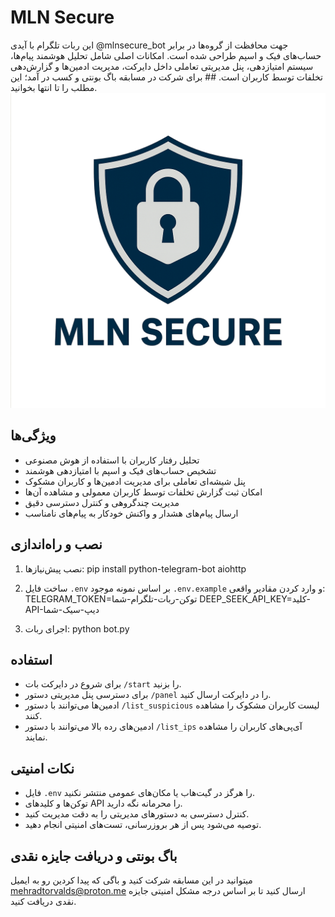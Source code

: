 # MLN Secure

این ربات تلگرام با آیدی @mlnsecure_bot جهت محافظت از گروه‌ها در برابر حساب‌های فیک و اسپم طراحی شده است. امکانات اصلی شامل تحلیل هوشمند پیام‌ها، سیستم امتیازدهی، پنل مدیریتی تعاملی داخل دایرکت، مدیریت ادمین‌ها و گزارش‌دهی تخلفات توسط کاربران است. ## برای شرکت در مسابقه باگ بونتی و کسب در آمد؛ این مطلب را تا انتها بخوانید.
![icon](mlnsecure.png)
## ویژگی‌ها

- تحلیل رفتار کاربران با استفاده از هوش مصنوعی
- تشخیص حساب‌های فیک و اسپم با امتیازدهی هوشمند
- پنل شیشه‌ای تعاملی برای مدیریت ادمین‌ها و کاربران مشکوک
- امکان ثبت گزارش تخلفات توسط کاربران معمولی و مشاهده آن‌ها
- مدیریت چندگروهی و کنترل دسترسی دقیق
- ارسال پیام‌های هشدار و واکنش خودکار به پیام‌های نامناسب

## نصب و راه‌اندازی

1. نصب پیش‌نیازها: pip install python-telegram-bot aiohttp

2. ساخت فایل `.env` بر اساس نمونه موجود `.env.example` و وارد کردن مقادیر واقعی:
TELEGRAM_TOKEN=توکن-ربات-تلگرام-شما DEEP_SEEK_API_KEY=کلید-API-دیپ-سیک-شما

3. اجرای ربات: python bot.py
## استفاده

- برای شروع در دایرکت بات `/start` را بزنید.
- برای دسترسی پنل مدیریتی دستور `/panel` را در دایرکت ارسال کنید.
- ادمین‌ها می‌توانند با دستور `/list_suspicious` لیست کاربران مشکوک را مشاهده کنند.
- ادمین‌های رده بالا می‌توانند با دستور `/list_ips` آی‌پی‌های کاربران را مشاهده نمایند.

## نکات امنیتی

- فایل `.env` را هرگز در گیت‌هاب یا مکان‌های عمومی منتشر نکنید.
- توکن‌ها و کلیدهای API را محرمانه نگه دارید.
- کنترل دسترسی به دستورهای مدیریتی را به دقت مدیریت کنید.
- توصیه می‌شود پس از هر بروزرسانی، تست‌های امنیتی انجام دهید.

## باگ بونتی و دریافت جایزه نقدی

میتوانید در این مسابقه شرکت کنید و باگی که پیدا کردین رو به ایمیل mehradtorvalds@proton.me ارسال کنید تا بر اساس درجه مشکل امنیتی جایزه نقدی دریافت کنید.
